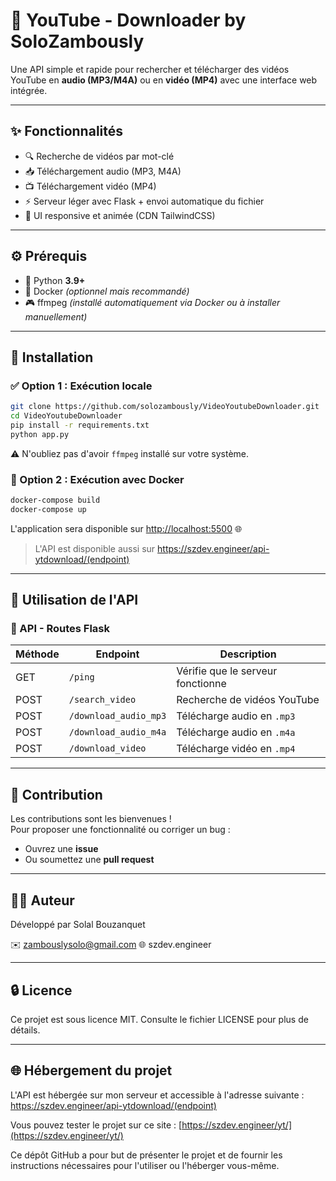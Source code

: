 # 📅 YouTube - Downloader by SoloZambously

Une API simple et rapide pour rechercher et télécharger des vidéos YouTube en **audio (MP3/M4A)** ou en **vidéo (MP4)** avec une interface web intégrée.  

---

## ✨ Fonctionnalités

- 🔍 Recherche de vidéos par mot-clé
- 📥 Téléchargement audio (MP3, M4A)
- 📺 Téléchargement vidéo (MP4)
- ⚡ Serveur léger avec Flask + envoi automatique du fichier
- 🎨 UI responsive et animée (CDN TailwindCSS)

---

## ⚙️ Prérequis

- 🐍 Python **3.9+**
- 🐳 Docker *(optionnel mais recommandé)*
- 🎮 ffmpeg *(installé automatiquement via Docker ou à installer manuellement)*

---

## 🚀 Installation

### ✅ Option 1 : Exécution locale

```bash
git clone https://github.com/solozambously/VideoYoutubeDownloader.git
cd VideoYoutubeDownloader
pip install -r requirements.txt
python app.py
```

⚠️ N'oubliez pas d'avoir `ffmpeg` installé sur votre système.

### 🐳 Option 2 : Exécution avec Docker

```bash
docker-compose build
docker-compose up
```

L'application sera disponible sur [http://localhost:5500](http://localhost:5500) 🌐

> L'API est disponible aussi sur https://szdev.engineer/api-ytdownload/(endpoint)

---

## 📱 Utilisation de l'API

### 🔌 API - Routes Flask

| Méthode | Endpoint                | Description                     |
|---------|-------------------------|---------------------------------|
| GET     | `/ping`                | Vérifie que le serveur fonctionne |
| POST    | `/search_video`        | Recherche de vidéos YouTube      |
| POST    | `/download_audio_mp3`  | Télécharge audio en `.mp3`       |
| POST    | `/download_audio_m4a`  | Télécharge audio en `.m4a`       |
| POST    | `/download_video`      | Télécharge vidéo en `.mp4`       |


---

## 🤝 Contribution

Les contributions sont les bienvenues !  
Pour proposer une fonctionnalité ou corriger un bug :
- Ouvrez une **issue**
- Ou soumettez une **pull request**

---

## 🧑‍💻 Auteur

Développé par Solal Bouzanquet

✉️ zambouslysolo@gmail.com
🌐 szdev.engineer

---

## 🔒 Licence

Ce projet est sous licence MIT.
Consulte le fichier LICENSE pour plus de détails.

---

## 🌐 Hébergement du projet

L'API est hébergée sur mon serveur et accessible à l'adresse suivante : https://szdev.engineer/api-ytdownload/(endpoint)

Vous pouvez tester le projet sur ce site : [https://szdev.engineer/yt/](https://szdev.engineer/yt/)

Ce dépôt GitHub a pour but de présenter le projet et de fournir les instructions nécessaires pour l'utiliser ou l'héberger vous-même.
